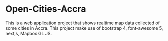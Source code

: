 # Open-Cities-Accra
This is a web application project that shows realtime map data collected of some cities in Accra. This project make use of bootstrap 4, font-awesome 5, nextjs, Mapbox GL JS. 


